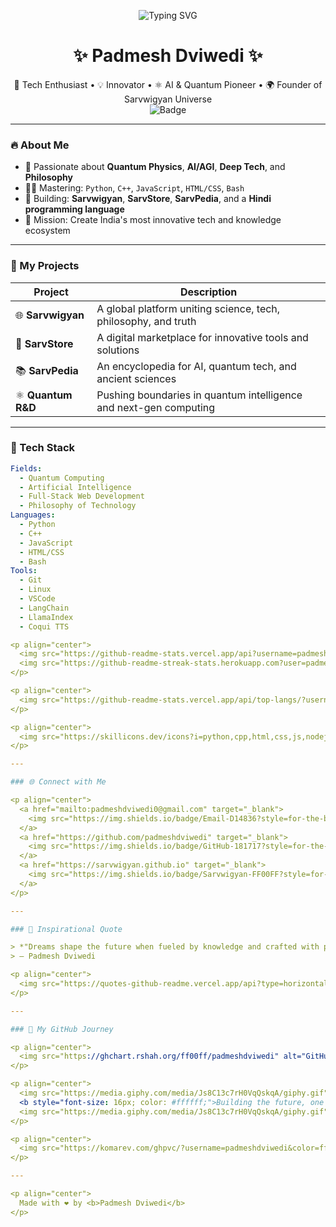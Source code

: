 <p align="center">
  <img src="https://readme-typing-svg.demolab.com?font=JetBrains+Mono&size=30&duration=2500&pause=500&color=FF00FF&center=true&vCenter=true&width=1000&lines=नमस्ते+👋+I'm+Padmesh+Dviwedi;⚡️+Young+Innovator+%26+Visionary;🌐+Founder+of+Sarvwigyan+Universe;🧠+Building+AI+%26+Quantum+Solutions;💡+Revolutionizing+Knowledge+%26+Tech" alt="Typing SVG" />
</p>

<h1 align="center">✨ Padmesh Dviwedi ✨</h1>

<p align="center">
  🚀 Tech Enthusiast • 💡 Innovator • ⚛️ AI & Quantum Pioneer • 🌍 Founder of Sarvwigyan Universe  
  <br/>
  <img src="https://img.shields.io/badge/Revolutionizing_Tech-FF00FF?style=for-the-badge&logo=sparkles&logoColor=white&labelColor=1a1a1a" alt="Badge" />
</p>

---

### 🔥 About Me

- 🧠 Passionate about **Quantum Physics**, **AI/AGI**, **Deep Tech**, and **Philosophy**
- 👨‍💻 Mastering: `Python`, `C++`, `JavaScript`, `HTML/CSS`, `Bash`
- 🌱 Building: **Sarvwigyan**, **SarvStore**, **SarvPedia**, and a **Hindi programming language**
- 🚀 Mission: Create India's most innovative tech and knowledge ecosystem

---

### 🚀 My Projects

| Project           | Description                                                                 |
|-------------------|-----------------------------------------------------------------------------|
| 🌐 **Sarvwigyan** | A global platform uniting science, tech, philosophy, and truth              |
| 🛒 **SarvStore**   | A digital marketplace for innovative tools and solutions                    |
| 📚 **SarvPedia**   | An encyclopedia for AI, quantum tech, and ancient sciences                  |
| ⚛️ **Quantum R&D** | Pushing boundaries in quantum intelligence and next-gen computing           |

---

### 🧠 Tech Stack

```yaml
Fields:
  - Quantum Computing
  - Artificial Intelligence
  - Full-Stack Web Development
  - Philosophy of Technology
Languages:
  - Python
  - C++
  - JavaScript
  - HTML/CSS
  - Bash
Tools:
  - Git
  - Linux
  - VSCode
  - LangChain
  - LlamaIndex
  - Coqui TTS

<p align="center">
  <img src="https://github-readme-stats.vercel.app/api?username=padmeshdviwedi&show_icons=true&count_private=true&hide=stars&title_color=ff00ff&icon_color=00aaff&text_color=ffffff&bg_color=1a1a1a&border_radius=12" alt="GitHub Stats" width="49%" />
  <img src="https://github-readme-streak-stats.herokuapp.com?user=padmeshdviwedi&theme=highcontrast&ring=ff00ff&fire=ff00ff&currStreakLabel=ff00ff&sideNums=00aaff&dates=ffffff&sideLabels=00aaff&border=ffffff" alt="Streak Stats" width="49%" />
</p>

<p align="center">
  <img src="https://github-readme-stats.vercel.app/api/top-langs/?username=padmeshdviwedi&layout=compact&title_color=ff00ff&text_color=ffffff&bg_color=1a1a1a&border_radius=12" alt="Top Languages" width="60%" />
</p>

<p align="center">
  <img src="https://skillicons.dev/icons?i=python,cpp,html,css,js,nodejs,react,github,linux,vscode,bash&theme=dark&perline=6" alt="Tech Stack" />
</p>

---

### 🌐 Connect with Me

<p align="center">
  <a href="mailto:padmeshdviwedi0@gmail.com" target="_blank">
    <img src="https://img.shields.io/badge/Email-D14836?style=for-the-badge&logo=gmail&logoColor=white&labelColor=1a1a1a" alt="Email" />
  </a>
  <a href="https://github.com/padmeshdviwedi" target="_blank">
    <img src="https://img.shields.io/badge/GitHub-181717?style=for-the-badge&logo=github&logoColor=white&labelColor=1a1a1a" alt="GitHub" />
  </a>
  <a href="https://sarvwigyan.github.io" target="_blank">
    <img src="https://img.shields.io/badge/Sarvwigyan-FF00FF?style=for-the-badge&logo=githubpages&logoColor=white&labelColor=1a1a1a" alt="Sarvwigyan" />
  </a>
</p>

---

### 🔮 Inspirational Quote

> *"Dreams shape the future when fueled by knowledge and crafted with purpose."*  
> — Padmesh Dviwedi

<p align="center">
  <img src="https://quotes-github-readme.vercel.app/api?type=horizontal&theme=radical&quote=Dreams+shape+the+future+when+fueled+by+knowledge+and+crafted+with+purpose&author=Padmesh+Dviwedi" alt="Quote Badge" />
</p>

---

### 📅 My GitHub Journey

<p align="center">
  <img src="https://ghchart.rshah.org/ff00ff/padmeshdviwedi" alt="GitHub Contributions" style="border-radius: 12px;" />
</p>

<p align="center">
  <img src="https://media.giphy.com/media/Js8C13c7rH0VqQskqA/giphy.gif" width="100" alt="Coding Animation" />
  <b style="font-size: 16px; color: #ffffff;">Building the future, one commit at a time.</b>
  <img src="https://media.giphy.com/media/Js8C13c7rH0VqQskqA/giphy.gif" width="100" alt="Coding Animation" />
</p>

<p align="center">
  <img src="https://komarev.com/ghpvc/?username=padmeshdviwedi&color=ff00ff&style=flat-square&label=Profile+Views" alt="Profile Views" />
</p>

---

<p align="center">
  Made with ❤️ by <b>Padmesh Dviwedi</b>
</p>

